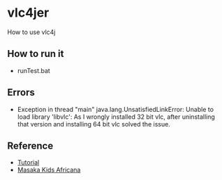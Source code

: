 # vlc4jer
How to use vlc4j 

## How to run it
* runTest.bat


## Errors
* Exception in thread "main" java.lang.UnsatisfiedLinkError: Unable to load library 'libvlc': As I wrongly installed 32 bit vlc, after uninstalling that version and installing 64 bit vlc solved the issue.

## Reference
* [Tutorial](https://capricasoftware.co.uk/projects/vlcj-4/tutorials)
* [Masaka Kids Africana](https://www.youtube.com/watch?v=IkOlwbjUofI)


